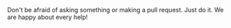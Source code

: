 Don't be afraid of asking something or making a pull request. Just do it. We are happy about every help!
